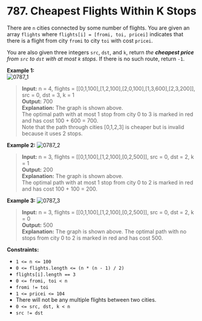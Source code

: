 # 787. Cheapest Flights Within K Stops

There are `n` cities connected by some number of flights. 
You are given an array `flights` where `flights[i] = [fromi, toi, pricei]` indicates that there is a flight from city `fromi` to city `toi` with cost `pricei`.

You are also given three integers `src`, `dst`, and `k`, 
return _the **cheapest price** from `src` to `dst` with at most `k` stops_. 
If there is no such route, return `-1`.

**Example 1:**  
![0787_1](https://assets.leetcode.com/uploads/2022/03/18/cheapest-flights-within-k-stops-3drawio.png)
> **Input:** n = 4, flights = [[0,1,100],[1,2,100],[2,0,100],[1,3,600],[2,3,200]], src = 0, dst = 3, k = 1  
> **Output:** 700  
> **Explanation:** The graph is shown above.  
> The optimal path with at most 1 stop from city 0 to 3 is marked in red and has cost 100 + 600 = 700.  
> Note that the path through cities [0,1,2,3] is cheaper but is invalid because it uses 2 stops.

**Example 2:**
![0787_2](https://assets.leetcode.com/uploads/2022/03/18/cheapest-flights-within-k-stops-1drawio.png)
> **Input:** n = 3, flights = [[0,1,100],[1,2,100],[0,2,500]], src = 0, dst = 2, k = 1   
> **Output:** 200  
> **Explanation:** The graph is shown above.  
> The optimal path with at most 1 stop from city 0 to 2 is marked in red and has cost 100 + 100 = 200.

**Example 3:**
![0787_3](https://assets.leetcode.com/uploads/2022/03/18/cheapest-flights-within-k-stops-2drawio.png)
> **Input:** n = 3, flights = [[0,1,100],[1,2,100],[0,2,500]], src = 0, dst = 2, k = 0  
> **Output:** 500  
> **Explanation:** The graph is shown above. 
> The optimal path with no stops from city 0 to 2 is marked in red and has cost 500.

**Constraints:**
* `1 <= n <= 100`
* `0 <= flights.length <= (n * (n - 1) / 2)`
* `flights[i].length == 3`
* `0 <= fromi, toi < n`
* `fromi != toi`
* `1 <= pricei <= 104`
* There will not be any multiple flights between two cities.
* `0 <= src, dst, k < n`
* `src != dst`
